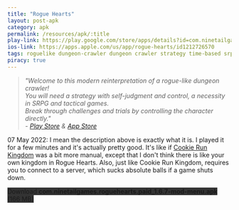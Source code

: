 ```yaml
---
title: "Rogue Hearts"
layout: post-apk
category: apk
permalink: /resources/apk/:title
play-link: https://play.google.com/store/apps/details?id=com.ninetailgames.roguehearts.paid
ios-link: https://apps.apple.com/us/app/rogue-hearts/id1212726570
tags: roguelike dungeon-crawler dungeon crawler strategy time-based srpg rpg action tactical
piracy: true
---
```


> _"Welcome to this modern reinterpretation of a rogue-like dungeon crawler!<br>You will need a strategy with self-judgment and control, a necessity in SRPG and tactical games.<br>Break through challenges and trials by controlling the character directly."<br> - <a href="https://play.google.com/store/apps/details?id=com.ninetailgames.roguehearts.paid" target="_blank">Play Store</a> & <a href="https://apps.apple.com/us/app/rogue-hearts/id1212726570" target="_blank">App Store</a>_

<span class="timestamp">07 May 2022:</span> I mean the description above is exactly what it is. I played it for a few minutes and it's actually pretty good. It's like if [Cookie Run Kingdom](https://arifhamed.com/resources/apk/Cookie-Run-Kingdom) was a bit more manual, except that I don't think there is like your own kingdom in Rogue Hearts. Also, just like Cookie Run Kingdom, requires you to connect to a server, which sucks absolute balls if a game shuts down.

<div class="text-center">
    <a class="btn btn-dark btn-block w-100" onclick='apk("com.ninetailgames.roguehearts.paid_1.6.7-mod-menu.apk")' style="text-decoration: none; background-color: #333;"> Download <b>com.ninetailgames.roguehearts.paid_1.6.7-mod-menu.apk</b> (166 MB)</a>
</div>
